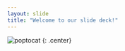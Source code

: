 ```yaml
---
layout: slide
title: "Welcome to our slide deck!"
---
```




![poptocat]([https://octodex.github.com/tentocat/](https://octodex.github.com/images/tentocats.jpg))
{: .center}
